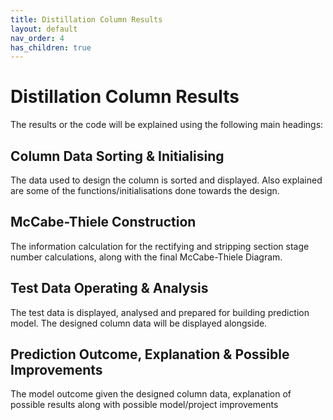 ```yaml
---
title: Distillation Column Results
layout: default
nav_order: 4
has_children: true
---
```

# Distillation Column Results
The results or the code will be explained using the following main headings:

## Column Data Sorting & Initialising
The data used to design the column is sorted and displayed. Also explained are some of the functions/initialisations done towards the design.

## McCabe-Thiele Construction
The information calculation for the rectifying and stripping section stage number calculations, along with the final McCabe-Thiele Diagram.

## Test Data Operating & Analysis
The test data is displayed, analysed and prepared for building prediction model. The designed column data will be displayed alongside.

## Prediction Outcome, Explanation & Possible Improvements
The model outcome given the designed column data, explanation of possible results along with possible model/project improvements
